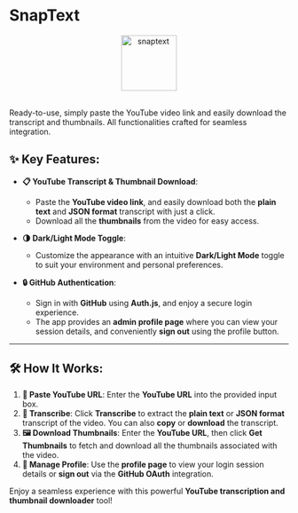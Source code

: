 # SnapText

<div align=center>
  <img src="https://github.com/user-attachments/assets/9b433944-c85e-443d-a20c-410e13a111ec" alt="snaptext" width=100 height=100 />
</div>

<br />

Ready-to-use, simply paste the YouTube video link and easily download the transcript and thumbnails. All functionalities crafted for seamless integration.

## ✨ Key Features:

- **📋 YouTube Transcript & Thumbnail Download**:  
   - Paste the **YouTube video link**, and easily download both the **plain text** and **JSON format** transcript with just a click.  
   - Download all the **thumbnails** from the video for easy access.

- **🌗 Dark/Light Mode Toggle**:  
   - Customize the appearance with an intuitive **Dark/Light Mode** toggle to suit your environment and personal preferences.

- **🔒 GitHub Authentication**:  
   - Sign in with **GitHub** using **Auth.js**, and enjoy a secure login experience.  
   - The app provides an **admin profile page** where you can view your session details, and conveniently **sign out** using the profile button.

---

## 🛠️ How It Works:

1. **🔗 Paste YouTube URL**: Enter the **YouTube URL** into the provided input box.
2. **📝 Transcribe**: Click **Transcribe** to extract the **plain text** or **JSON format** transcript of the video. You can also **copy** or **download** the transcript.
3. **🖼️ Download Thumbnails**: Enter the **YouTube URL**, then click **Get Thumbnails** to fetch and download all the thumbnails associated with the video.
4. **👤 Manage Profile**: Use the **profile page** to view your login session details or **sign out** via the **GitHub OAuth** integration.

Enjoy a seamless experience with this powerful **YouTube transcription and thumbnail downloader** tool!

